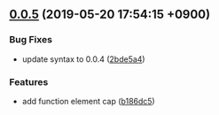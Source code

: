 ## [0.0.5](https://github.com/sifrr/sifrr-elements/compare/2bde5a4...v0.0.5) (2019-05-20 17:54:15 +0900)


### Bug Fixes

* update syntax to 0.0.4 ([2bde5a4](https://github.com/sifrr/sifrr-elements/commit/2bde5a4))


### Features

* add function element cap ([b186dc5](https://github.com/sifrr/sifrr-elements/commit/b186dc5))



